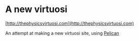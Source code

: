 A new virtuosi
==============

[http://thephysicsvirtuosi.com](http://thephysicsvirtuosi.com)

An attempt at making a new virtuosi site, using [Pelican](http://getpelican.com)
